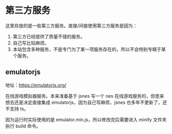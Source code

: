 # 第三方服务

这里存放的是一些第三方服务。直接/间接使用第三方服务是因为：

1. 第三方已经提供了质量不错的服务。
2. 自己写比较麻烦。
3. 本站包含多种服务，不是专门为了某一项服务存在的，所以不会特别专精于某个服务。

## emulatorjs

地址：https://emulatorjs.org/

在线游戏模拟器服务。本来准备基于 jsnes 写一个 nes 在线游戏服务的，但思来想去还是决定直接集成 emulatorjs，因为自己写麻烦，jsnes 也多年不更新了，还不支持 ts。

因为运行时实际使用的是 emulator.min.js，所以修改完后需要进入 minify 文件夹执行 build 命令。
